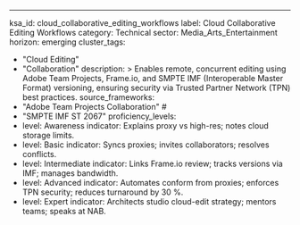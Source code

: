 ---
ksa_id: cloud_collaborative_editing_workflows
label: Cloud Collaborative Editing Workflows
category: Technical
sector: Media_Arts_Entertainment
horizon: emerging
cluster_tags:
  - "Cloud Editing"
  - "Collaboration"
description: >
  Enables remote, concurrent editing using Adobe Team Projects, Frame.io, and SMPTE IMF (Interoperable Master Format) versioning, ensuring security via Trusted Partner Network (TPN) best practices.
source_frameworks:
  - "Adobe Team Projects Collaboration"        # 
  - "SMPTE IMF ST 2067" 
proficiency_levels:
  - level: Awareness
    indicator: Explains proxy vs high-res; notes cloud storage limits.
  - level: Basic
    indicator: Syncs proxies; invites collaborators; resolves conflicts.
  - level: Intermediate
    indicator: Links Frame.io review; tracks versions via IMF; manages bandwidth.
  - level: Advanced
    indicator: Automates conform from proxies; enforces TPN security; reduces turnaround by 30 %.
  - level: Expert
    indicator: Architects studio cloud-edit strategy; mentors teams; speaks at NAB.